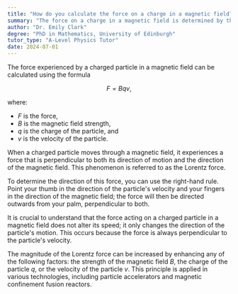 ```yaml
---
title: "How do you calculate the force on a charge in a magnetic field?"
summary: "The force on a charge in a magnetic field is determined by the formula F = Bqv, where F is the force, B is the magnetic field strength, q is the charge, and v is the velocity."
author: "Dr. Emily Clark"
degree: "PhD in Mathematics, University of Edinburgh"
tutor_type: "A-Level Physics Tutor"
date: 2024-07-01
---
```


The force experienced by a charged particle in a magnetic field can be calculated using the formula 

$$
F = Bqv,
$$

where:

- $F$ is the force,
- $B$ is the magnetic field strength,
- $q$ is the charge of the particle, and
- $v$ is the velocity of the particle.

When a charged particle moves through a magnetic field, it experiences a force that is perpendicular to both its direction of motion and the direction of the magnetic field. This phenomenon is referred to as the Lorentz force. 

To determine the direction of this force, you can use the right-hand rule. Point your thumb in the direction of the particle's velocity and your fingers in the direction of the magnetic field; the force will then be directed outwards from your palm, perpendicular to both.

It is crucial to understand that the force acting on a charged particle in a magnetic field does not alter its speed; it only changes the direction of the particle's motion. This occurs because the force is always perpendicular to the particle's velocity.

The magnitude of the Lorentz force can be increased by enhancing any of the following factors: the strength of the magnetic field $B$, the charge of the particle $q$, or the velocity of the particle $v$. This principle is applied in various technologies, including particle accelerators and magnetic confinement fusion reactors.
    